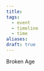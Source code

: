 ```yaml
---
title: 
tags:
  - event
  - timeline
  - time
aliases: 
draft: true
---
```


<div class="ob-timelines"
	data-title="First Light"
	data-start-date="-3000-1-1"
	data-end-date="000-1-2"
	data-color="orange"
	data-type="background"
	data-path="content/World Knowledge/Time/Calendar/Calendar"
	>
	Broken Age
</div>